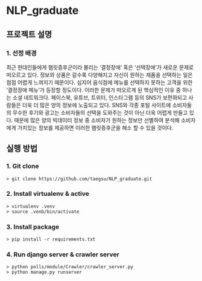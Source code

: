 # NLP_graduate
## 프로젝트 설명
### 1. 선정 배경
최근 현대인들에게 햄릿증후군이라 불리는 ‘결정장애’ 혹은 ‘선택장애’가 새로운 문제로 떠오르고 있다. 정보와 상품은 갈수록 다양해지고 자신이 원하는 제품을 선택하는 일은 점점 어렵게 느껴지기 때문이다. 심지어 음식점에 메뉴를 선택하지 못하는 고객을 위한 ‘결정장애 메뉴’가 등장할 정도이다. 
 이러한 문제가 떠오르게 된 핵심적인 이유 중 하나는 소셜 네트워크다. 페이스북, 유튜브, 트위터, 인스타그램 등의 SNS가 보편화되고 사람들은 더욱 더 많은 양의 정보에 노출되고 있다. SNS와 각종 포털 사이트에 소비자들의 무수한 후기와 광고는 소비자들의 선택을 도와주는 것이 아닌 더욱 어렵게 만들고 있다. 때문에 많은 양의 빅데이터 정보 중 소비자가 원하는 정보만 선별하여 분석해 소비자에게 가치있는 정보를 제공하면 이러한 햄릿증후군을 해소 할 수 있을 것이다.

## 실행 방법
### 1. Git clone
```
> git clone https://github.com/taegsu/NLP_graduate.git
```

### 2. Install virtualenv & active
```
> virtualenv .venv
> source .venb/bin/activate
```

### 3. Install package
```
> pip install -r requirements.txt
```

### 4. Run django server & crawler server
```
> python polls/module/Crawler/crawler_server.py
> python manage.py runserver
```
